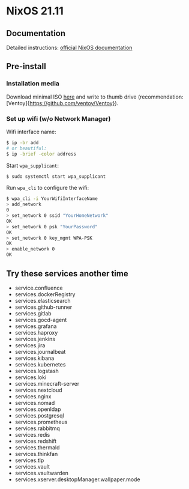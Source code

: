 # NixOS 21.11

## Documentation

Detailed instructions: [official NixOS documentation](https://nixos.org/manual/nixos/stable/index.html)

## Pre-install

### Installation media

Download minimal ISO [here](https://channels.nixos.org/nixos-21.11/latest-nixos-minimal-x86_64-linux.iso) and write to thumb drive (recommendation: [Ventoy]{https://github.com/ventoy/Ventoy}).

### Set up wifi (w/o Network Manager)

Wifi interface name:
```bash
$ ip -br add
# or beautiful:
$ ip -brief -color address 
```

Start `wpa_supplicant`:
```bash
$ sudo systemctl start wpa_supplicant
```

Run `wpa_cli` to configure the wifi:
```bash
$ wpa_cli -i YourWifiInterfaceName
> add_network
0
> set_network 0 ssid "YourHomeNetwork"
OK
> set_network 0 psk "YourPassword"
OK
> set_network 0 key_mgmt WPA-PSK
OK
> enable_network 0
OK
```

## Try these services another time

- service.confluence
- services.dockerRegistry
- services.elasticsearch
- services.github-runner
- services.gitlab
- services.gocd-agent
- services.grafana
- services.haproxy
- services.jenkins
- services.jira
- services.journalbeat
- services.kibana
- services.kubernetes
- services.logstash
- services.loki
- services.minecraft-server
- services.nextcloud
- services.nginx
- services.nomad
- services.openldap
- services.postgresql
- services.prometheus
- services.rabbitmq
- services.redis
- services.redshift
- services.thermald
- services.thinkfan
- services.tlp
- services.vault
- services.vaultwarden
- services.xserver.desktopManager.wallpaper.mode

